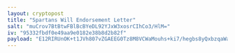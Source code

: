 ```yaml
---
layout: cryptopost
title: "Spartans Will Endorsement Letter"
salt: "muCrov7BtBtwFBlBcBYeDL92YJxW3xosrCIhCo3/HlM="
iv: "95332fbdf0e49aa9e0182e38b8d2b82f"
payload: "E12RIRUnOK+t1JVh807vZGAEEG0Tz8M8VCWaMouhs+ki7/hegbs8yQxbzqaWa3zPNDBUTA++/htemNs+Za+n+AfK6BD8phmJkGtWxoaDjePHDVU/SSvISArDRm/R017D"
---
```

